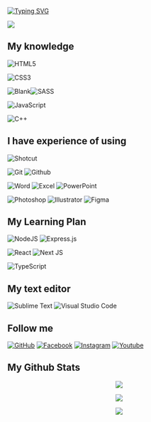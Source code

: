 [![Typing SVG](https://readme-typing-svg.herokuapp.com?font=fira+code&color=%2300CCCC&center=true&vCenter=true&multiline=true&size=32&width=1200&height=130&lines=Hi+there+%F0%9F%91%8B;Welcome+to+my+Github+Profile;I'm+Yuran+-+a+Web+Developer)](https://git.io/typing-svg)
<!--- <p align="center"><img src="src/dev.gif"></p> --->

![](https://komarev.com/ghpvc/?username=yuran1811&style=flat-square&color=00CCCC)

## My knowledge

![HTML5](https://img.shields.io/badge/html5-%23E34F26.svg?style=for-the-badge&logo=html5&logoColor=white)

![CSS3](https://img.shields.io/badge/css3-%231572B6.svg?style=for-the-badge&logo=css3&logoColor=white)

![Blank](https://res.cloudinary.com/naptest/image/upload/v1635733940/transparent_gf0ywn.png)![SASS](https://img.shields.io/badge/SASS-ce649a.svg?style=for-the-badge&logo=sass&logoColor=white)

![JavaScript](https://img.shields.io/badge/javascript-%23323330.svg?style=for-the-badge&logo=javascript&logoColor=%23F7DF1E)

![C++](https://img.shields.io/badge/c++-0180cd?style=for-the-badge&logo=cplusplus&logoColor=white)

## I have experience of using

![Shotcut](https://img.shields.io/badge/Shotcut-105b76?style=for-the-badge&logo=shotcut&logoColor=white)

![Git](https://img.shields.io/badge/Git-f05033.svg?style=for-the-badge&logo=git&logoColor=white)
![Github](https://img.shields.io/badge/Github-430086.svg?style=for-the-badge&logo=github&logoColor=white)

![Word](https://img.shields.io/badge/Word-2b579a?style=for-the-badge&logo=microsoftword&logoColor=white)
![Excel](https://img.shields.io/badge/Excel-02713c?style=for-the-badge&logo=microsoftexcel&logoColor=white)
![PowerPoint](https://img.shields.io/badge/PowerPoint-d04524?style=for-the-badge&logo=microsoftpowerpoint&logoColor=white)

![Photoshop](https://img.shields.io/badge/Photoshop-2daaff?style=for-the-badge&logo=adobephotoshop&logoColor=001833)
![Illustrator](https://img.shields.io/badge/Illustrator-291200?style=for-the-badge&logo=adobeillustrator&logoColor=ff7900)
![Figma](https://img.shields.io/badge/Figma-191a2e?style=for-the-badge&logo=figma&logoColor=fd6768)

## My Learning Plan

![NodeJS](https://img.shields.io/badge/node.js-6DA55F?style=for-the-badge&logo=node.js&logoColor=white)
![Express.js](https://img.shields.io/badge/express.js-%23404d59.svg?style=for-the-badge&logo=express&logoColor=%2361DAFB)

![React](https://img.shields.io/badge/react-%2320232a.svg?style=for-the-badge&logo=react&logoColor=%2361DAFB)
![Next JS](https://img.shields.io/badge/Nextjs-black?style=for-the-badge&logo=next.js&logoColor=white)

![TypeScript](https://img.shields.io/badge/typescript-%23007ACC.svg?style=for-the-badge&logo=typescript&logoColor=white)

## My text editor

![Sublime Text](https://img.shields.io/badge/sublime_text-%23575757.svg?style=for-the-badge&logo=sublime-text&logoColor=important)
![Visual Studio Code](https://img.shields.io/badge/Visual%20Studio%20Code-0078d7.svg?style=for-the-badge&logo=visual-studio-code&logoColor=white)

## Follow me

[![GitHub](https://img.shields.io/badge/github-%23121011.svg?style=for-the-badge&logo=github&logoColor=white)](https://github.com/yuran1811)
[![Facebook](https://img.shields.io/badge/Facebook-%231877F2.svg?style=for-the-badge&logo=Facebook&logoColor=white)](https://www.facebook.com/YuranLegends/)
[![Instagram](https://img.shields.io/badge/instagram-da0055?style=for-the-badge&logo=instagram&logoColor=white)](https://www.instagram.com/_yuranlegends_/)
[![Youtube](https://img.shields.io/badge/youtube-ff0000?style=for-the-badge&logo=youtube&logoColor=white)](https://www.youtube.com/channel/UCLXNBb-jZRS_3o_itGGrGRA?view_as=subscriber)

## My Github Stats

<p  align="center"><img  src="https://github-readme-stats.vercel.app/api?username=yuran1811&show_icons=true&theme=noctis_minimus"></p>
<p  align="center"><img  src="https://github-readme-stats.vercel.app/api/top-langs/?username=yuran1811&layout=compact&theme=noctis_minimus&langs_count=8"></p>
<p  align="center"><img  src="https://metrics.lecoq.io/yuran1811"></p>
